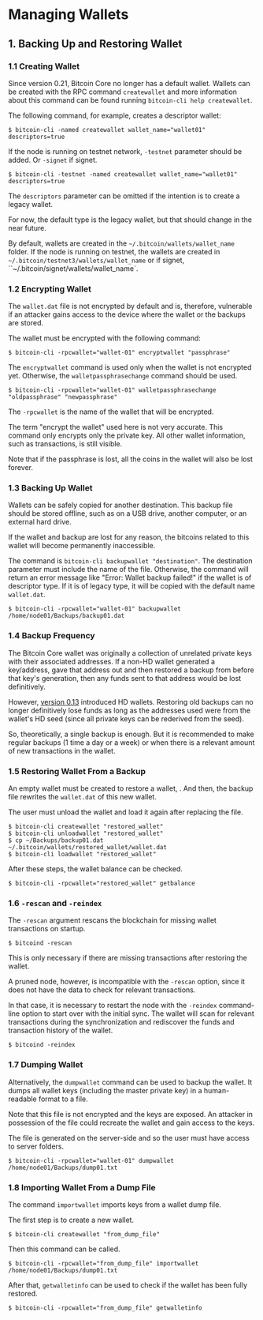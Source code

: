 # Managing Wallets

## 1. Backing Up and Restoring Wallet

### 1.1 Creating Wallet

Since version 0.21, Bitcoin Core no longer has a default wallet.
Wallets can be created with the RPC command `createwallet` and more information about this command can be found running `bitcoin-cli help createwallet`.

The following command, for example, creates a descriptor wallet:

`$ bitcoin-cli -named createwallet wallet_name="wallet01" descriptors=true`

If the node is running on testnet network, `-testnet` parameter should be added. Or `-signet` if signet.

`$ bitcoin-cli -testnet -named createwallet wallet_name="wallet01" descriptors=true`

The `descriptors` parameter can be omitted if the intention is to create a legacy wallet.

For now, the default type is the legacy wallet, but that should change in the near future.

By default, wallets are created in the `~/.bitcoin/wallets/wallet_name` folder. If the node is running on testnet, the wallets are created in `~/.bitcoin/testnet3/wallets/wallet_name` or if signet, ``~/.bitcoin/signet/wallets/wallet_name`.

### 1.2 Encrypting Wallet

The `wallet.dat` file is not encrypted by default and is, therefore, vulnerable if an attacker gains access to the device where the wallet or the backups are stored.

The wallet must be encrypted with the following command:

`$ bitcoin-cli -rpcwallet="wallet-01" encryptwallet "passphrase"`

The `encryptwallet` command is used only when the wallet is not encrypted yet. Otherwise, the `walletpassphrasechange` command should be used.

`$ bitcoin-cli -rpcwallet="wallet-01" walletpassphrasechange "oldpassphrase" "newpassphrase"`

The `-rpcwallet` is the name of the wallet that will be encrypted.

The term "encrypt the wallet" used here is not very accurate. This command only encrypts only the private key. All other wallet information, such as transactions, is still visible.

Note that if the passphrase is lost, all the coins in the wallet will also be lost forever.

### 1.3 Backing Up Wallet

Wallets can be safely copied for another destination. This backup file should be stored offline, such as on a USB drive, another computer, or an external hard drive.

If the wallet and backup are lost for any reason, the bitcoins related to this wallet will become permanently inaccessible.

The command is `bitcoin-cli backupwallet "destination"`. The destination parameter must include the name of the file. Otherwise, the command will return an error message like "Error: Wallet backup failed!" if the wallet is of descriptor type. If it is of legacy type, it will be copied with the default name `wallet.dat`.

`$ bitcoin-cli -rpcwallet="wallet-01" backupwallet /home/node01/Backups/backup01.dat`

### 1.4 Backup Frequency

The Bitcoin Core wallet was originally a collection of unrelated private keys with their associated addresses. If a non-HD wallet generated a key/address, gave that address out and then restored a backup from before that key's generation, then any funds sent to that address would be lost definitively.

However, [version 0.13](https://github.com/bitcoin/bitcoin/blob/master/doc/release-notes/release-notes-0.13.0.md) introduced HD wallets. Restoring old backups can no longer definitively lose funds as long as the addresses used were from the wallet's HD seed (since all private keys can be rederived from the seed).

So, theoretically, a single backup is enough. But it is recommended to make regular backups (1 time a day or a week) or when there is a relevant amount of new transactions in the wallet.

### 1.5 Restoring Wallet From a Backup

An empty wallet must be created to restore a wallet, . And then, the backup file rewrites the `wallet.dat` of this new wallet.

The user must unload the wallet and load it again after replacing the file.

```
$ bitcoin-cli createwallet "restored_wallet"
$ bitcoin-cli unloadwallet "restored_wallet"
$ cp ~/Backups/backup01.dat ~/.bitcoin/wallets/restored_wallet/wallet.dat
$ bitcoin-cli loadwallet "restored_wallet"
```

After these steps, the wallet balance can be checked.

`$ bitcoin-cli -rpcwallet="restored_wallet" getbalance`

### 1.6 `-rescan` and `-reindex`

The `-rescan` argument rescans the blockchain for missing wallet transactions on startup.

`$ bitcoind -rescan`

This is only necessary if there are missing transactions after restoring the wallet.

A pruned node, however, is incompatible with the `-rescan` option, since it does not have the data to check for relevant transactions.

In that case, it is necessary to restart the node with the `-reindex` command-line option to start over with the initial sync. The wallet will scan for relevant transactions during the synchronization and rediscover the funds and transaction history of the wallet.

`$ bitcoind -reindex`

### 1.7 Dumping Wallet

Alternatively, the `dumpwallet` command can be used to backup the wallet. It dumps all wallet keys (including the master private key) in a human-readable format to a file.

Note that this file is not encrypted and the keys are exposed. An attacker in possession of the file could recreate the wallet and gain access to the keys.

The file is generated on the server-side and so the user must have access to server folders.

`$ bitcoin-cli -rpcwallet="wallet-01" dumpwallet /home/node01/Backups/dump01.txt`

### 1.8 Importing Wallet From a Dump File

The command `importwallet` imports keys from a wallet dump file.

The first step is to create a new wallet.

`$ bitcoin-cli createwallet "from_dump_file"`

Then this command can be called.

`$ bitcoin-cli -rpcwallet="from_dump_file" importwallet /home/node01/Backups/dump01.txt`

After that, `getwalletinfo` can be used to check if the wallet has been fully restored.

`$ bitcoin-cli -rpcwallet="from_dump_file" getwalletinfo`
